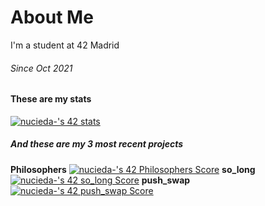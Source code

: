 # About Me

I'm a student at 42 Madrid
###### Since Oct 2021


#### These are my stats
[![nucieda-'s 42 stats](https://badge42.vercel.app/api/v2/clialmlmm001608mj8ajscinz/stats?cursusId=21&coalitionId=65)](https://github.com/JaeSeoKim/badge42)


##### And these are my 3 most recent projects

**Philosophers** [![nucieda-'s 42 Philosophers Score](https://badge42.vercel.app/api/v2/clialmlmm001608mj8ajscinz/project/3084905)](https://github.com/JaeSeoKim/badge42)
**so_long** [![nucieda-'s 42 so_long Score](https://badge42.vercel.app/api/v2/clialmlmm001608mj8ajscinz/project/3070571)](https://github.com/JaeSeoKim/badge42)
**push_swap** [![nucieda-'s 42 push_swap Score](https://badge42.vercel.app/api/v2/clialmlmm001608mj8ajscinz/project/2975545)](https://github.com/JaeSeoKim/badge42)
